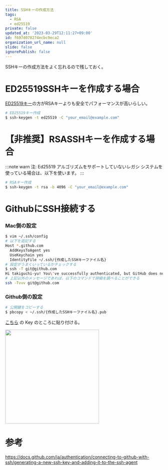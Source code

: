 ```yaml
---
title: SSHキーの作成方法
tags:
  - RSA
  - ed25519
private: false
updated_at: '2023-03-29T12:11:27+09:00'
id: f697d078274ecbc9eca2
organization_url_name: null
slide: false
ignorePublish: false
---
```

SSHキーの作成方法をよく忘れるので残しておく。

# ED25519SSHキーを作成する場合

[ED25519キー](https://ed25519.cr.yp.to/)の方がRSAキーよりも安全でパフォーマンスが高いらしい。

```bash
# ED25519キー作成
$ ssh-keygen -t ed25519 -C "your_email@example.com"
```

# 【非推奨】RSASSHキーを作成する場合

:::note warn
注: Ed25519 アルゴリズムをサポートしていないレガシ システムを使っている場合は、以下を使います。
:::

```bash
# RSAキー作成
$ ssh-keygen -t rsa -b 4096 -C "your_email@example.com"
```

# GithubにSSH接続する

### Mac側の設定

```bash
$ vim ~/.ssh/config
# 以下を追記する
Host *.github.com
  AddKeysToAgent yes
  UseKeychain yes
  IdentityFile ~/.ssh/{作成したSSHキーファイル名}
# 設定がうまくいっているかチェックする
$ ssh -T git@github.com
Hi takiguchi-yu! You\'ve successfully authenticated, but GitHub does not provide shell access.
# 上記以外のメッセージであれば、以下のコマンドで詳細を調べることができる
ssh -Tvvv git@github.com
```

### Github側の設定

```bash
# 公開鍵をコピーする
$ pbcopy < ~/.ssh/{作成したSSHキーファイル名}.pub
```

[こちら](https://github.com/settings/ssh/new) の Key のところに貼り付ける。

<img src="https://qiita-image-store.s3.ap-northeast-1.amazonaws.com/0/59081/aa67ac89-753f-dd4b-8a2e-7dbc2410c91b.png" width=300>

# 参考

https://docs.github.com/ja/authentication/connecting-to-github-with-ssh/generating-a-new-ssh-key-and-adding-it-to-the-ssh-agent
